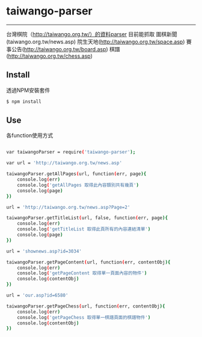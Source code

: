 # taiwango-parser
---
台灣棋院（http://taiwango.org.tw/）的資料parser
目前能抓取
圍棋新聞(taiwango.org.tw/news.asp)
院生天地(http://taiwango.org.tw/space.asp)
賽事公告(http://taiwango.org.tw/board.asp)
棋譜(http://taiwango.org.tw/chess.asp)

## Install

透過NPM安裝套件

```sh
$ npm install
```

##  Use
各function使用方式
```sh

var taiwangoParser = require('taiwango-parser');

var url = 'http://taiwango.org.tw/news.asp'

taiwangoParser.getAllPages(url, function(err, page){
	console.log(err)
	console.log('getAllPages 取得此內容類別共有幾頁')
	console.log(page)
})

url = 'http://taiwango.org.tw/news.asp?Page=2'

taiwangoParser.getTitleList(url, false, function(err, page){
	console.log(err)
	console.log('getTitleList 取得此頁所有的內容連結清單')
	console.log(page)
})

url = 'shownews.asp?id=3034'

taiwangoParser.getPageContent(url, function(err, contentObj){
	console.log(err)
	console.log('getPageContent 取得單一頁面內容的物件')
	console.log(contentObj)
})

url = 'our.asp?id=6580'

taiwangoParser.getPageChess(url, function(err, contentObj){
	console.log(err)
	console.log('getPageChess 取得單一棋譜頁面的棋譜物件')
	console.log(contentObj)
})
```
